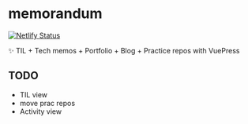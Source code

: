 # memorandum
[![Netlify Status](https://api.netlify.com/api/v1/badges/8ed5c687-92de-4f8f-b168-f2f6fc8e215e/deploy-status)](https://app.netlify.com/sites/tender-hopper-258a97/deploys)

✨ TIL + Tech memos + Portfolio + Blog + Practice repos with VuePress 

## TODO
- TIL view
- move prac repos
- Activity view